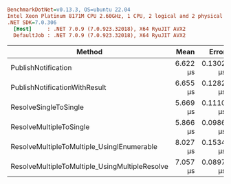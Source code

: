 ``` ini

BenchmarkDotNet=v0.13.3, OS=ubuntu 22.04
Intel Xeon Platinum 8171M CPU 2.60GHz, 1 CPU, 2 logical and 2 physical cores
.NET SDK=7.0.306
  [Host]     : .NET 7.0.9 (7.0.923.32018), X64 RyuJIT AVX2
  DefaultJob : .NET 7.0.9 (7.0.923.32018), X64 RyuJIT AVX2


```
|                                         Method |     Mean |     Error |    StdDev | Allocated |
|----------------------------------------------- |---------:|----------:|----------:|----------:|
|                            PublishNotification | 6.622 μs | 0.1302 μs | 0.1447 μs |   3.86 KB |
|                  PublishNotificationWithResult | 6.655 μs | 0.1282 μs | 0.1259 μs |    3.8 KB |
|                          ResolveSingleToSingle | 5.669 μs | 0.1110 μs | 0.1233 μs |   3.23 KB |
|                        ResolveMultipleToSingle | 5.866 μs | 0.0986 μs | 0.0874 μs |   3.52 KB |
|     ResolveMultipleToMultiple_UsingIEnumerable | 8.027 μs | 0.1534 μs | 0.1507 μs |   4.08 KB |
| ResolveMultipleToMultiple_UsingMultipleResolve | 7.057 μs | 0.0897 μs | 0.0839 μs |   4.02 KB |
